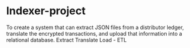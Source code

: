 # Indexer-project
To create a system that can extract JSON files from a distributor ledger, translate the encrypted transactions, and upload that information into a relational database.  Extract Translate Load - ETL
